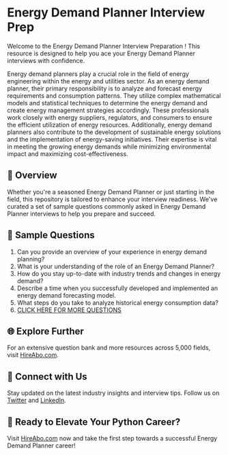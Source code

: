 # Energy Demand Planner Interview Prep

Welcome to the Energy Demand Planner Interview Preparation ! This resource is designed to help you ace your Energy Demand Planner interviews with confidence.

Energy demand planners play a crucial role in the field of energy engineering within the energy and utilities sector. As an energy demand planner, their primary responsibility is to analyze and forecast energy requirements and consumption patterns. They utilize complex mathematical models and statistical techniques to determine the energy demand and create energy management strategies accordingly. These professionals work closely with energy suppliers, regulators, and consumers to ensure the efficient utilization of energy resources. Additionally, energy demand planners also contribute to the development of sustainable energy solutions and the implementation of energy-saving initiatives. Their expertise is vital in meeting the growing energy demands while minimizing environmental impact and maximizing cost-effectiveness.

## 🚀 Overview

Whether you're a seasoned Energy Demand Planner or just starting in the field, this repository is tailored to enhance your interview readiness. We've curated a set of sample questions commonly asked in Energy Demand Planner interviews to help you prepare and succeed.

## 📝 Sample Questions

1. Can you provide an overview of your experience in energy demand planning?
2. What is your understanding of the role of an Energy Demand Planner?
3. How do you stay up-to-date with industry trends and changes in energy demand?
4. Describe a time when you successfully developed and implemented an energy demand forecasting model.
5. What steps do you take to analyze historical energy consumption data?
6. [CLICK HERE FOR MORE QUESTIONS](https://hireabo.com/job/20_1_44/Energy%20Demand%20Planner)

## 🌐 Explore Further

For an extensive question bank and more resources across 5,000 fields, visit [HireAbo.com](https://www.hireabo.com).

## 📱 Connect with Us

Stay updated on the latest industry insights and interview tips. Follow us on [Twitter](https://twitter.com/hireabo) and [LinkedIn](https://www.linkedin.com/in/hire-abo-3609972a8/).

## 🚀 Ready to Elevate Your Python Career?

Visit [HireAbo.com](https://www.hireabo.com) now and take the first step towards a successful Energy Demand Planner career!